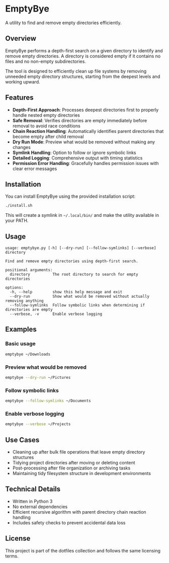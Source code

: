 # EmptyBye

A utility to find and remove empty directories efficiently.

## Overview

EmptyBye performs a depth-first search on a given directory to identify and remove empty directories. A directory is considered empty if it contains no files and no non-empty subdirectories.

The tool is designed to efficiently clean up file systems by removing unneeded empty directory structures, starting from the deepest levels and working upward.

## Features

- **Depth-First Approach**: Processes deepest directories first to properly handle nested empty directories
- **Safe Removal**: Verifies directories are empty immediately before removal to avoid race conditions
- **Chain Reaction Handling**: Automatically identifies parent directories that become empty after child removal
- **Dry Run Mode**: Preview what would be removed without making any changes
- **Symlink Handling**: Option to follow or ignore symbolic links
- **Detailed Logging**: Comprehensive output with timing statistics
- **Permission Error Handling**: Gracefully handles permission issues with clear error messages

## Installation

You can install EmptyBye using the provided installation script:

```bash
./install.sh
```

This will create a symlink in `~/.local/bin/` and make the utility available in your PATH.

## Usage

```
usage: emptybye.py [-h] [--dry-run] [--follow-symlinks] [--verbose] directory

Find and remove empty directories using depth-first search.

positional arguments:
  directory          The root directory to search for empty directories

options:
  -h, --help         show this help message and exit
  --dry-run          Show what would be removed without actually removing anything
  --follow-symlinks  Follow symbolic links when determining if directories are empty
  --verbose, -v      Enable verbose logging
```

## Examples

### Basic usage

```bash
emptybye ~/Downloads
```

### Preview what would be removed

```bash
emptybye --dry-run ~/Pictures
```

### Follow symbolic links

```bash
emptybye --follow-symlinks ~/Documents
```

### Enable verbose logging

```bash
emptybye --verbose ~/Projects
```

## Use Cases

- Cleaning up after bulk file operations that leave empty directory structures
- Tidying project directories after moving or deleting content
- Post-processing after file organization or archiving tasks
- Maintaining tidy filesystem structure in development environments

## Technical Details

- Written in Python 3
- No external dependencies
- Efficient recursive algorithm with parent directory chain reaction handling
- Includes safety checks to prevent accidental data loss

## License

This project is part of the dotfiles collection and follows the same licensing terms.